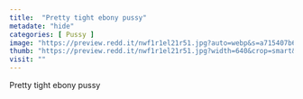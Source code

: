 ```yaml
---
title:  "Pretty tight ebony pussy"
metadate: "hide"
categories: [ Pussy ]
image: "https://preview.redd.it/nwf1r1el21r51.jpg?auto=webp&s=a715407b6fced9ba91b0b210e6d57c313399938c"
thumb: "https://preview.redd.it/nwf1r1el21r51.jpg?width=640&crop=smart&auto=webp&s=e126ddb132bfc8154373f5ba7493f5ada754da2d"
visit: ""
---
```

Pretty tight ebony pussy
